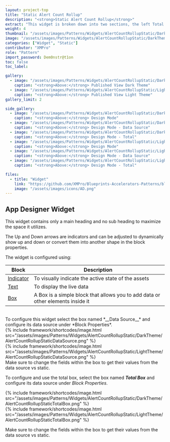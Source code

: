 ```yaml
---
layout: project-top
title: "Static Alert Count Rollup"
description: "<strong>Static Alert Count Rollup</strong>"
extract: "This widget is broken down into two sections, the left Total Assets is the total area and the right section past the vertical line is where you can get specific."
weight: 4
thumbnail: "/assets/images/Patterns/Widgets/AlertCountRollupStatic/DarkTheme/AlertCountRollupStaticPublishedMode.png"
image: "/assets/images/Patterns/Widgets/AlertCountRollupStatic/DarkTheme/AlertCountRollupStaticPublishedMode.png"
categories: ["Widget", "Static"]
contributor: "XMPro"
role: "Pattern"
import_password: Dem0nstr@t1on
toc: false
toc_label: 

gallery:
  - image: "/assets/images/Patterns/Widgets/AlertCountRollupStatic/DarkTheme/AlertCountRollupStaticPublishedMode.png"
    caption: "<strong>Above:</strong> Published View Dark Theme"
  - image: "/assets/images/Patterns/Widgets/AlertCountRollupStatic/LightTheme/AlertCountRollupStaticPublishedMode.png"
    caption: "<strong>Above:</strong> Published View Light Theme"
gallery_limit: 2

side_gallery:
  - image: "/assets/images/Patterns/Widgets/AlertCountRollupStatic/DarkTheme/AlertCountRollupStaticDesignMode.png"
    caption: "<strong>Above:</strong> Design Mode"
  - image: "/assets/images/Patterns/Widgets/AlertCountRollupStatic/DarkTheme/AlertCountRollupStaticDataSource.png"
    caption: "<strong>Above:</strong> Design Mode - Data Source"
  - image: "/assets/images/Patterns/Widgets/AlertCountRollupStatic/DarkTheme/AlertCountRollupStaticTotalBox.png"
    caption: "<strong>Above:</strong> Design Mode - Total"
  - image: "/assets/images/Patterns/Widgets/AlertCountRollupStatic/LightTheme/AlertCountRollupStaticDesignMode.png"
    caption: "<strong>Above:</strong> Design Mode"
  - image: "/assets/images/Patterns/Widgets/AlertCountRollupStatic/LightTheme/AlertCountRollupStaticDataSource.png"
    caption: "<strong>Above:</strong> Design Mode - Data Source"
  - image: "/assets/images/Patterns/Widgets/AlertCountRollupStatic/LightTheme/AlertCountRollupStaticTotalBox.png"
    caption: "<strong>Above:</strong> Design Mode - Total"

files:
  - title: "Widget"
    link: "https://github.com/XMPro/Blueprints-Accelerators-Patterns/blob/master/Patterns/Widgets/Alert%20Count%20Rollup%20-%20Static.xwid"
    image: "/assets/images/icons/AD.png"
---
```


## App Designer Widget
This widget contains only a main heading and no sub heading to maximize the space it utilizes.

The Up and Down arrows are indicators and can be adjusted to dynamically show up and down or convert them into another shape in the block properties.

The widget is configured using: 

| Block                                  | Description                                                  |
| -------------------------------------- | ------------------------------------------------------------ |
| [Indicator](https://documentation.xmpro.com/blocks-toolbox/basic/indicator) | To visually indicate the active state of the assets |
| [Text](https://documentation.xmpro.com/blocks-toolbox/basic/text) | To display the live data |
| [Box](https://documentation.xmpro.com/blocks-toolbox/layout/box-and-data-repeater-box) | A Box is a simple block that allows you to add data or other elements inside it |

<br />
To configure this widget select the box named *__Data Source__* and configure its data source under *Block Properties*.  
<div class="inline_image">{% include framework/shortcodes/image.html src="/assets/images/Patterns/Widgets/AlertCountRollupStatic/DarkTheme/AlertCountRollupStaticDataSource.png" %}</div>
<div class="inline_image">{% include framework/shortcodes/image.html src="/assets/images/Patterns/Widgets/AlertCountRollupStatic/LightTheme/AlertCountRollupStaticDataSource.png" %}</div>
Make sure to change the fields within the box to get their values from the data source vs static.

To configure and use the total box, select the box named *__Total Box__* and configure its data source under *Block Properties*.  

<div class="inline_image">{% include framework/shortcodes/image.html src="/assets/images/Patterns/Widgets/AlertCountRollupStatic/DarkTheme/AlertCountRollupStaticTotalBox.png" %}</div>
<div class="inline_image">{% include framework/shortcodes/image.html src="/assets/images/Patterns/Widgets/AlertCountRollupStatic/LightTheme/AlertCountRollupStaticTotalBox.png" %}</div>

Make sure to change the fields within the box to get their values from the data source vs static.  
